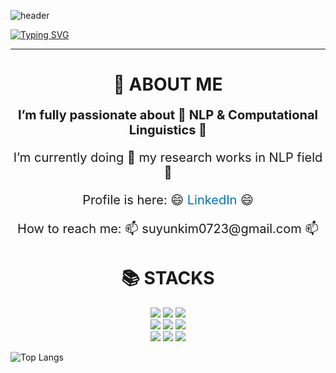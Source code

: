![header](https://capsule-render.vercel.app/api?type=waving&color=gradient&height=100&animation=scaleIn&text=✏️💻🏃‍♀️&fontalign=50)

[![Typing SVG](https://readme-typing-svg.herokuapp.com/?color=999999&lines=🙋‍♀️Welcome+to+SuYun's+Page🦦&font=Wellfleet&size=24)](https://git.io/typing-svg)


****
<div align=center><h1>🦦 ABOUT ME</h1></div>

<div align=center>
  <p style="font-size: 20px; font-weight: bold;"> I’m fully passionate about 🔭 NLP & Computational Linguistics 🔭</p>
  <p style="font-size: 20px;"> I’m currently doing 🌱 my research works in NLP field 🌱</p>
  <p style="font-size: 20px;"> Profile is here: 😄 <a href="https://www.linkedin.com/in/suyun-kim-b2b283297" style="text-decoration: none; color: #0077b5;">LinkedIn</a> 😄</p>
  <p style="font-size: 20px;"> How to reach me: 📫 suyunkim0723@gmail.com 📫</p>
</div>

<div align=center><h1>📚 STACKS</h1></div>

<div align=center> 
  <img src="https://img.shields.io/badge/python-3776AB?style=for-the-badge&logo=python&logoColor=white">
  <img src="https://img.shields.io/badge/pytorch-EE4C2C?style=for-the-badge&logo=pytorch&logoColor=white">
  <img src="https://img.shields.io/badge/R-276DC3?style=for-the-badge&logo=r&logoColor=white">
  <br>

  <img src="https://img.shields.io/badge/html5-E34F26?style=for-the-badge&logo=html5&logoColor=white">
  <img src="https://img.shields.io/badge/css-1572B6?style=for-the-badge&logo=css3&logoColor=white">
  <img src="https://img.shields.io/badge/django-092E20?style=for-the-badge&logo=django&logoColor=white">
  <br>

  <img src="https://img.shields.io/badge/java-007396?style=for-the-badge&logo=java&logoColor=white">
  <img src="https://img.shields.io/badge/github-181717?style=for-the-badge&logo=github&logoColor=white">
  <img src="https://img.shields.io/badge/git-F05032?style=for-the-badge&logo=git&logoColor=white">
</div>

![Top Langs](https://github-readme-stats.vercel.app/api/top-langs/?username=KimSuYun0723)

<!--
**KimSuYun0723/KimSuYun0723** is a ✨ _special_ ✨ repository because its `README.md` (this file) appears on your GitHub profile.



<div align="center"> 
  Hi there 🙋‍♀️ Welcome to SuYun's Page 🦦 
</div>

Here are some ideas to get you started:

- 🔭 I’m currently working on ...
- 🌱 I’m currently learning ...
- 👯 I’m looking to collaborate on ...
- 🤔 I’m looking for help with ...
- 💬 Ask me about ...
- 📫 How to reach me: ...
- 😄 Pronouns: ...
- ⚡ Fun fact: ...
-->

